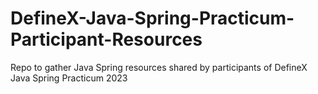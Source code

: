 # DefineX-Java-Spring-Practicum-Participant-Resources
Repo to gather Java Spring resources shared by participants of DefineX Java Spring Practicum 2023 
